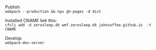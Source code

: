 Publish  
`
webpack --production && npx gh-pages -d dist
`

Installed CNAME liek this:  
`
cfcli add -d zerosleep.dk wmf.zerosleep.dk johncoffee.github.io  -t CNAME
`

Develop  
`webpack-dev-server`